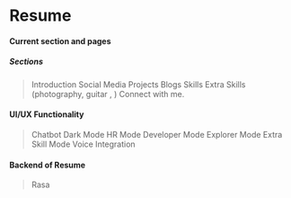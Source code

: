# Resume

#### Current section and pages

##### Sections

> Introduction
> Social Media
> Projects
> Blogs
> Skills
> Extra Skills (photography, guitar , )
> Connect with me.

#### UI/UX Functionality

> Chatbot
> Dark Mode
> HR Mode
> Developer Mode
> Explorer Mode
> Extra Skill Mode
> Voice Integration

#### Backend of Resume

> Rasa
